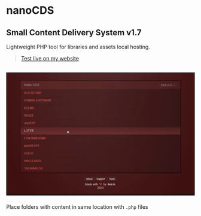 # nanoCDS
## Small Content Delivery System v1.7
Lightweight PHP tool for libraries and assets local hosting.

> [Test live on my website](https://dev.fhnb.ru/assets/)

![Preview image](/preview.jpg)
---
Place folders with content in same location with `.php` files
